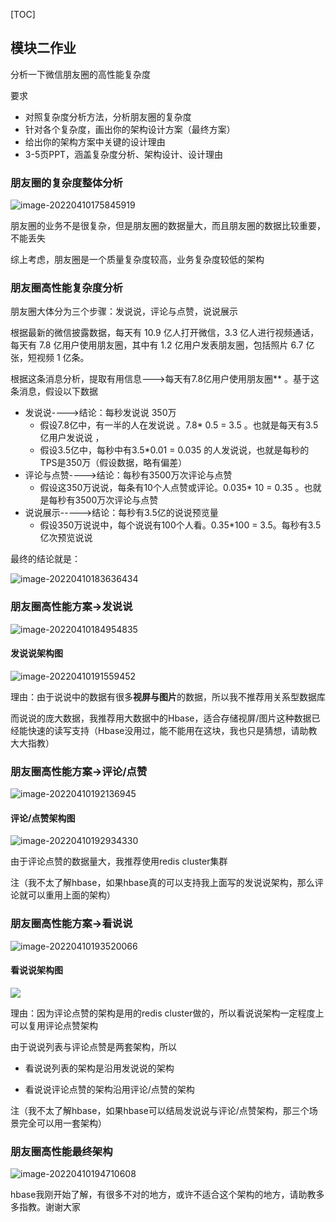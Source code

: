 [TOC]



## 模块二作业

分析一下微信朋友圈的高性能复杂度

要求

- 对照复杂度分析方法，分析朋友圈的复杂度
- 针对各个复杂度，画出你的架构设计方案（最终方案）
- 给出你的架构方案中关键的设计理由
- 3-5页PPT，涵盖复杂度分析、架构设计、设计理由

### 朋友圈的复杂度整体分析

![image-20220410175845919](static/images/image-20220410175845919.png)

朋友圈的业务不是很复杂，但是朋友圈的数据量大，而且朋友圈的数据比较重要，不能丢失

综上考虑，朋友圈是一个质量复杂度较高，业务复杂度较低的架构



### 朋友圈高性能复杂度分析

朋友圈大体分为三个步骤：发说说，评论与点赞，说说展示

根据最新的微信披露数据，每天有 10.9 亿人打开微信，3.3 亿人进行视频通话，每天有 7.8 亿用户使用朋友圈，其中有 1.2 亿用户发表朋友圈，包括照片 6.7 亿张，短视频 1 亿条。

根据这条消息分析，提取有用信息--->每天有7.8亿用户使用朋友圈** 。基于这条消息，假设以下数据

- 发说说---->结论：每秒发说说 350万
  - 假设7.8亿中，有一半的人在发说说  。7.8* 0.5 = 3.5   。也就是每天有3.5亿用户发说说 ，
  - 假设3.5亿中，每秒中有3.5*0.01 = 0.035 的人发说说，也就是每秒的TPS是350万（假设数据，略有偏差）
- 评论与点赞---->结论：每秒有3500万次评论与点赞
  - 假设这350万说说，每条有10个人点赞或评论。0.035* 10 = 0.35 。也就是每秒有3500万次评论与点赞
- 说说展示----->结论：每秒有3.5亿的说说预览量
  - 假设350万说说中，每个说说有100个人看。0.35*100 = 3.5。每秒有3.5亿次预览说说

最终的结论就是：

![image-20220410183636434](static/images/image-20220410183636434.png)

### 朋友圈高性能方案->发说说

![image-20220410184954835](static/images/image-20220410184954835.png)

#### 发说说架构图

![image-20220410191559452](static/images/image-20220410191559452.png)

理由：由于说说中的数据有很多**视屏与图片**的数据，所以我不推荐用关系型数据库

而说说的庞大数据，我推荐用大数据中的Hbase，适合存储视屏/图片这种数据已经能快速的读写支持（Hbase没用过，能不能用在这块，我也只是猜想，请助教大大指教）

### 朋友圈高性能方案->评论/点赞

![image-20220410192136945](static/images/image-20220410192136945.png)

#### 评论/点赞架构图

![image-20220410192934330](static/images/image-20220410192934330.png)

由于评论点赞的数据量大，我推荐使用redis  cluster集群

注（我不太了解hbase，如果hbase真的可以支持我上面写的发说说架构，那么评论就可以重用上面的架构）



### 朋友圈高性能方案->看说说

![image-20220410193520066](static/images/image-20220410193520066.png)

#### 看说说架构图

![](static/images/image-20220410193605482.png)

理由：因为评论点赞的架构是用的redis  cluster做的，所以看说说架构一定程度上可以复用评论点赞架构

由于说说列表与评论点赞是两套架构，所以

- 看说说列表的架构是沿用发说说的架构

- 看说说评论点赞的架构沿用评论/点赞的架构

注（我不太了解hbase，如果hbase可以结局发说说与评论/点赞架构，那三个场景完全可以用一套架构）



### 朋友圈高性能最终架构

![image-20220410194710608](static/images/image-20220410194710608.png)

hbase我刚开始了解，有很多不对的地方，或许不适合这个架构的地方，请助教多多指教。谢谢大家